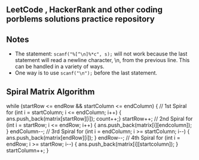 ## LeetCode , HackerRank and other coding porblems solutions practice repository

## Notes

- The statement: `scanf("%[^\n]%*c", s);` will not work because the last statement will read a newline character, \n, from the previous line. This can be handled in a variety of ways.
- One way is to use `scanf("\n");` before the last statement.

## Spiral Matrix Algorithm

while (startRow <= endRow && startColumn <= endColumn)
{ // 1st Spiral
for (int i = startColumn; i <= endColumn; i++)
{ ans.push_back(matrix[startRow][i]); count++;}
startRow++;
// 2nd Spiral
for (int i = startRow; i <= endRow; i++)
{ ans.push_back(matrix[i][endcolumn]); }
endColumn--;
// 3rd Spiral
for (int i = endColumn; i >= startColumn; i--)
{ ans.push_back(matrix[endRow][i]); }
endRow--;
// 4th Spiral
for (int i = endRow; i >= startRow; i--)
{ ans.push_back(matrix[i][startcolumn]); }
startColumn++;
}
